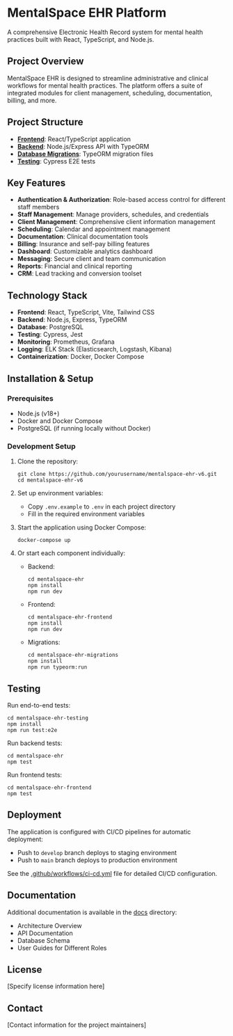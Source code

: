 # MentalSpace EHR Platform

A comprehensive Electronic Health Record system for mental health practices built with React, TypeScript, and Node.js.

## Project Overview

MentalSpace EHR is designed to streamline administrative and clinical workflows for mental health practices. The platform offers a suite of integrated modules for client management, scheduling, documentation, billing, and more.

## Project Structure

- **[Frontend](/mentalspace-ehr-frontend)**: React/TypeScript application
- **[Backend](/mentalspace-ehr)**: Node.js/Express API with TypeORM
- **[Database Migrations](/mentalspace-ehr-migrations)**: TypeORM migration files
- **[Testing](/mentalspace-ehr-testing)**: Cypress E2E tests

## Key Features

- **Authentication & Authorization**: Role-based access control for different staff members
- **Staff Management**: Manage providers, schedules, and credentials
- **Client Management**: Comprehensive client information management
- **Scheduling**: Calendar and appointment management
- **Documentation**: Clinical documentation tools
- **Billing**: Insurance and self-pay billing features
- **Dashboard**: Customizable analytics dashboard
- **Messaging**: Secure client and team communication
- **Reports**: Financial and clinical reporting
- **CRM**: Lead tracking and conversion toolset

## Technology Stack

- **Frontend**: React, TypeScript, Vite, Tailwind CSS
- **Backend**: Node.js, Express, TypeORM
- **Database**: PostgreSQL
- **Testing**: Cypress, Jest
- **Monitoring**: Prometheus, Grafana
- **Logging**: ELK Stack (Elasticsearch, Logstash, Kibana)
- **Containerization**: Docker, Docker Compose

## Installation & Setup

### Prerequisites

- Node.js (v18+)
- Docker and Docker Compose
- PostgreSQL (if running locally without Docker)

### Development Setup

1. Clone the repository:
   ```
   git clone https://github.com/yourusername/mentalspace-ehr-v6.git
   cd mentalspace-ehr-v6
   ```

2. Set up environment variables:
   - Copy `.env.example` to `.env` in each project directory
   - Fill in the required environment variables

3. Start the application using Docker Compose:
   ```
   docker-compose up
   ```

4. Or start each component individually:
   - Backend: 
     ```
     cd mentalspace-ehr
     npm install
     npm run dev
     ```
   - Frontend: 
     ```
     cd mentalspace-ehr-frontend
     npm install
     npm run dev
     ```
   - Migrations: 
     ```
     cd mentalspace-ehr-migrations
     npm install
     npm run typeorm:run
     ```

## Testing

Run end-to-end tests:
```
cd mentalspace-ehr-testing
npm install
npm run test:e2e
```

Run backend tests:
```
cd mentalspace-ehr
npm test
```

Run frontend tests:
```
cd mentalspace-ehr-frontend
npm test
```

## Deployment

The application is configured with CI/CD pipelines for automatic deployment:

- Push to `develop` branch deploys to staging environment
- Push to `main` branch deploys to production environment

See the [.github/workflows/ci-cd.yml](/.github/workflows/ci-cd.yml) file for detailed CI/CD configuration.

## Documentation

Additional documentation is available in the [docs](/mentalspace-ehr/docs) directory:

- Architecture Overview
- API Documentation
- Database Schema
- User Guides for Different Roles

## License

[Specify license information here]

## Contact

[Contact information for the project maintainers] 